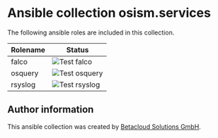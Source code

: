 # Ansible collection osism.services

The following ansible roles are included in this collection.

| Rolename | Status                                                                                                   |
|----------|----------------------------------------------------------------------------------------------------------|
| falco    | ![Test falco](https://github.com/osism/ansible-collection-services/workflows/Test%20falco/badge.svg)     |
| osquery  | ![Test osquery](https://github.com/osism/ansible-collection-services/workflows/Test%20osquery/badge.svg) |
| rsyslog  | ![Test rsyslog](https://github.com/osism/ansible-collection-services/workflows/Test%20rsyslog/badge.svg) |

## Author information

This ansible collection was created by [Betacloud Solutions GmbH](https://www.betacloud-solutions.de).
